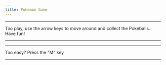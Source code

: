 ```yaml
---
title: Pokemon Game
---
```

<html>
<head lang="en">
    <meta charset="UTF-8">
    <title>Pokemon Game</title>
    <hr>Too play, use the arrow keys to move around and collect the Pokeballs. Have fun!<hr>
    <hr>Too easy? Press the "M" key<hr>
    <script src="https://code.jquery.com/jquery-1.9.1.js"></script>
    <script src="Pokescript.js"></script>
</head>
<body>
    <canvas id="canvas" width="600" height="460"></canvas>
</body>
</html>                                   